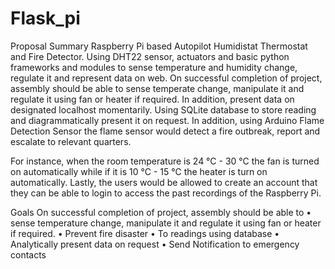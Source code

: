 # Flask_pi
Proposal Summary
Raspberry Pi based Autopilot Humidistat Thermostat and Fire Detector. Using DHT22 sensor, actuators and basic python frameworks and modules to sense temperature and humidity change, regulate it and represent data on web. On successful completion of project, assembly should be able to sense temperate change, manipulate it and regulate it using fan or heater if required. In addition, present data on designated localhost momentarily. Using SQLite database to store reading and diagrammatically present it on request. In addition, using Arduino Flame Detection Sensor the flame sensor would detect a fire outbreak, report and escalate to relevant quarters.

For instance, when the room temperature is 24 °C - 30 °C the fan is turned on automatically while if it is 10 °C - 15 °C the heater is turn on automatically. Lastly, the users would be allowed to create an account that they can be able to login to access the past recordings of the Raspberry Pi.

Goals
On successful completion of project, assembly should be able to
•	sense temperature change, manipulate it and regulate it using fan or heater if required.
•	Prevent fire disaster
•	To readings using database
•	Analytically present data on request
•	Send Notification to emergency contacts
